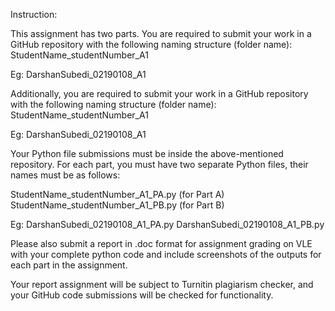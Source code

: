 Instruction:

This assignment has two parts. You are required to submit your work in a GitHub repository with the following naming structure (folder name): StudentName_studentNumber_A1

Eg: DarshanSubedi_02190108_A1

Additionally, you are required to submit your work in a GitHub repository with the following naming structure (folder name): StudentName_studentNumber_A1

Eg: DarshanSubedi_02190108_A1

Your Python file submissions must be inside the above-mentioned repository. For each part, you must have two separate Python files, their names must be as follows:

StudentName_studentNumber_A1_PA.py (for Part A)
StudentName_studentNumber_A1_PB.py (for Part B)

Eg:
DarshanSubedi_02190108_A1_PA.py
DarshanSubedi_02190108_A1_PB.py

Please also submit a report in .doc format for assignment grading on VLE with your complete python code and include screenshots of the outputs for each part in the assignment.

Your report assignment will be subject to Turnitin plagiarism checker, and your GitHub code submissions will be checked for functionality.
